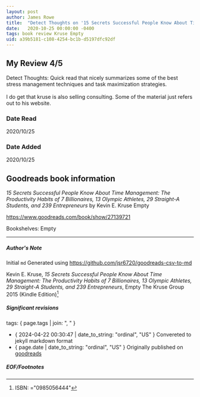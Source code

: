 ```yaml
---
layout: post
author: James Rowe
title:  "Detect Thoughts on '15 Secrets Successful People Know About Time Management: The Productivity Habits of 7 Billionaires, 13 Olympic Athletes, 29 Straight-A Students, and 239 Entrepreneurs'"
date:   2020-10-25 00:00:00 -0400
tags: book review Kruse Empty
uid: a39b5181-c108-4254-bc1b-d5197dfc92df
---
```


<!-- highly dependent on how you personally use jekyll templates, and how you want this to show up -->

## My Review 4/5

Detect Thoughts: Quick read that nicely summarizes some of the best stress management techniques and task maximization strategies. <br/><br/>I do get that kruse is also selling consulting. Some of the material just refers out to his website. 

### Date Read
2020/10/25

### Date Added
2020/10/25

## Goodreads book information

*15 Secrets Successful People Know About Time Management: The Productivity Habits of 7 Billionaires, 13 Olympic Athletes, 29 Straight-A Students, and 239 Entrepreneurs* by Kevin E. Kruse
Empty

https://www.goodreads.com/book/show/27139721

Bookshelves: Empty

---

##### Author's Note

Initial `md` Generated using https://github.com/jsr6720/goodreads-csv-to-md

Kevin E. Kruse, *15 Secrets Successful People Know About Time Management: The Productivity Habits of 7 Billionaires, 13 Olympic Athletes, 29 Straight-A Students, and 239 Entrepreneurs*, Empty The Kruse Group 2015 (Kindle Edition)[^1]

##### Significant revisions

tags: { page.tags | join: ", " } <!-- todo move this somewhere -->

- { 2024-04-22 00:30:47 | date_to_string: "ordinal", "US" } Convereted to jekyll markdown format 
- { page.date | date_to_string: "ordinal", "US" } Originally published on [goodreads](https://www.goodreads.com)

##### EOF/Footnotes

[^1]: ISBN: ="0985056444"